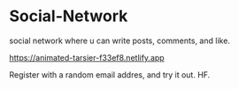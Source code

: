 # Social-Network
social network where u can write posts, comments, and like. 

https://animated-tarsier-f33ef8.netlify.app

Register with a random email addres, and try it out. HF.
